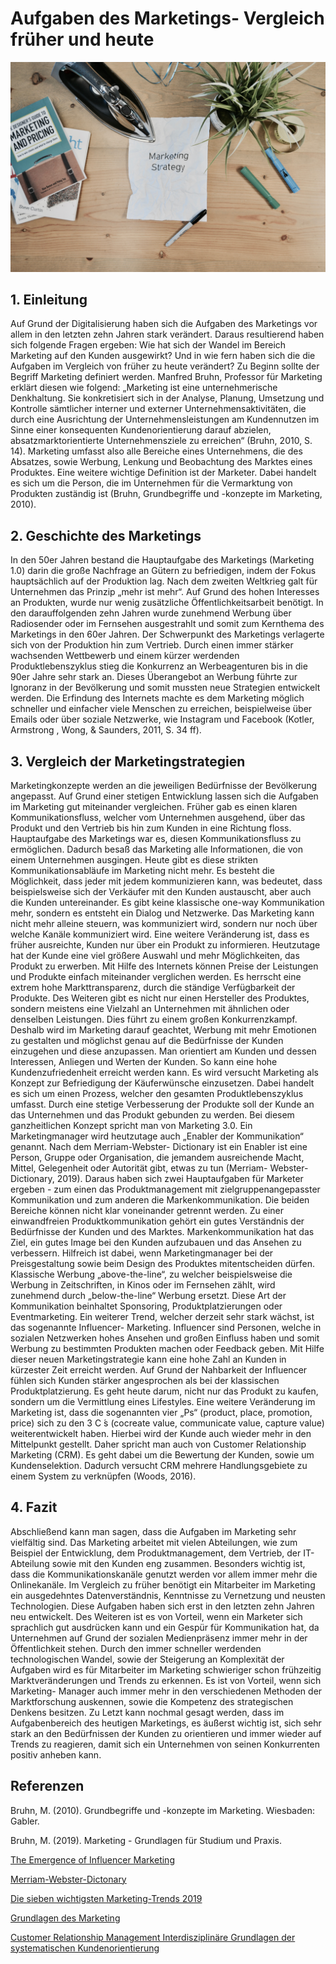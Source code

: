 # Aufgaben des Marketings- Vergleich früher und heute


![Marketing](marketing.jpg) 


## 1. Einleitung
Auf Grund der Digitalisierung haben sich die Aufgaben des Marketings vor allem in den letzten zehn Jahren stark verändert. Daraus resultierend haben sich folgende Fragen ergeben: Wie hat sich der Wandel im Bereich Marketing auf den Kunden ausgewirkt? Und in wie fern haben sich die die Aufgaben im Vergleich von früher zu heute verändert? Zu Beginn sollte der Begriff Marketing definiert werden. Manfred Bruhn, Professor für Marketing erklärt diesen wie folgend: „Marketing ist eine unternehmerische Denkhaltung. Sie konkretisiert sich in der Analyse, Planung, Umsetzung und Kontrolle sämtlicher interner und externer Unternehmensaktivitäten, die durch eine Ausrichtung der Unternehmensleistungen am Kundennutzen im Sinne einer konsequenten Kundenorientierung darauf abzielen, absatzmarktorientierte Unternehmensziele zu erreichen“ (Bruhn, 2010, S. 14). Marketing umfasst also alle Bereiche eines Unternehmens, die des Absatzes, sowie Werbung, Lenkung und Beobachtung des Marktes eines Produktes. Eine weitere wichtige Definition ist der Marketer. Dabei handelt es sich um die Person, die im Unternehmen für die Vermarktung von Produkten zuständig ist (Bruhn, Grundbegriffe und -konzepte im Marketing, 2010).



## 2. Geschichte des Marketings
In den 50er Jahren bestand die Hauptaufgabe des Marketings (Marketing 1.0) darin die große Nachfrage an Gütern zu befriedigen, indem der Fokus hauptsächlich auf der Produktion lag. Nach dem zweiten Weltkrieg galt für Unternehmen das Prinzip „mehr ist mehr“. Auf Grund des hohen Interesses an Produkten, wurde nur wenig zusätzliche Öffentlichkeitsarbeit benötigt. In den darauffolgenden zehn Jahren wurde zunehmend Werbung über Radiosender oder im Fernsehen ausgestrahlt und somit zum Kernthema des Marketings in den 60er Jahren. Der Schwerpunkt des Marketings verlagerte sich von der Produktion hin zum Vertrieb. Durch einen immer stärker wachsenden Wettbewerb und einem kürzer werdenden Produktlebenszyklus stieg die Konkurrenz an Werbeagenturen bis in die 90er Jahre sehr stark an. Dieses Überangebot an Werbung führte zur Ignoranz in der Bevölkerung und somit mussten neue Strategien entwickelt werden. Die Erfindung des Internets machte es dem Marketing möglich schneller und einfacher viele Menschen zu erreichen, beispielweise über Emails oder über soziale Netzwerke, wie Instagram und Facebook (Kotler, Armstrong , Wong, & Saunders, 2011, S. 34 ff).



## 3. Vergleich der Marketingstrategien
Marketingkonzepte werden an die jeweiligen Bedürfnisse der Bevölkerung angepasst. Auf Grund einer stetigen Entwicklung lassen sich die Aufgaben im Marketing gut miteinander vergleichen. Früher gab es einen klaren Kommunikationsfluss, welcher vom Unternehmen ausgehend, über das Produkt und den Vertrieb bis hin zum Kunden in eine Richtung floss. Hauptaufgabe des Marketings war es, diesen Kommunikationsfluss zu ermöglichen. Dadurch besaß das Marketing alle Informationen, die von einem Unternehmen ausgingen. Heute gibt es diese strikten Kommunikationsabläufe im Marketing nicht mehr. Es besteht die Möglichkeit, dass jeder mit jedem kommunizieren kann, was bedeutet, dass beispielsweise sich der Verkäufer mit den Kunden austauscht, aber auch die Kunden untereinander. Es gibt keine klassische one-way Kommunikation mehr, sondern es entsteht ein Dialog und Netzwerke. Das Marketing kann nicht mehr alleine steuern, was kommuniziert wird, sondern nur noch über welche Kanäle kommuniziert wird.
Eine weitere Veränderung ist, dass es früher ausreichte, Kunden nur über ein Produkt zu informieren. Heutzutage hat der Kunde eine viel größere Auswahl und mehr Möglichkeiten, das Produkt zu erwerben. Mit Hilfe des Internets können Preise der Leistungen und Produkte einfach miteinander verglichen werden. Es herrscht eine extrem hohe Markttransparenz, durch die ständige Verfügbarkeit der Produkte. Des Weiteren gibt es nicht nur einen Hersteller des Produktes, sondern meistens eine Vielzahl an Unternehmen mit ähnlichen oder denselben Leistungen. Dies führt zu einem großen Konkurrenzkampf. Deshalb wird im Marketing darauf geachtet, Werbung mit mehr Emotionen zu gestalten und möglichst genau auf die Bedürfnisse der Kunden einzugehen und diese anzupassen. Man orientiert am Kunden und dessen Interessen, Anliegen und Werten der Kunden. So kann eine hohe Kundenzufriedenheit erreicht werden kann. Es wird versucht Marketing als Konzept zur Befriedigung der Käuferwünsche einzusetzen. Dabei handelt es sich um einen Prozess, welcher den gesamten Produktlebenszyklus umfasst. Durch eine stetige Verbesserung der Produkte soll der Kunde an das Unternehmen und das Produkt gebunden zu werden. Bei diesem ganzheitlichen Konzept spricht man von Marketing 3.0. Ein Marketingmanager wird heutzutage auch „Enabler der Kommunikation“ genannt. Nach dem Merriam-Webster- Dictionary ist ein Enabler ist eine Person, Gruppe oder Organisation, die jemandem ausreichende Macht, Mittel, Gelegenheit oder Autorität gibt, etwas zu tun (Merriam- Webster-Dictionary, 2019).
Daraus haben sich zwei Hauptaufgaben für Marketer ergeben - zum einen das Produktmanagement mit zielgruppenangepasster Kommunikation und zum anderen die Markenkommunikation. Die beiden Bereiche können nicht klar voneinander getrennt werden. Zu einer einwandfreien Produktkommunikation gehört ein gutes Verständnis der Bedürfnisse der Kunden und des Marktes. Markenkommunikation hat das Ziel, ein gutes Image bei den Kunden aufzubauen und das Ansehen zu verbessern. Hilfreich ist dabei, wenn Marketingmanager bei der Preisgestaltung sowie beim Design des Produktes mitentscheiden dürfen. Klassische Werbung „above-the-line“, zu welcher beispielsweise die Werbung in Zeitschriften, in Kinos oder im Fernsehen zählt, wird zunehmend durch „below-the-line“ Werbung ersetzt. Diese Art der Kommunikation beinhaltet Sponsoring, Produktplatzierungen oder Eventmarketing.
Ein weiterer Trend, welcher derzeit sehr stark wächst, ist das sogenannte Influencer- Marketing. Influencer sind Personen, welche in sozialen Netzwerken hohes Ansehen und großen Einfluss haben und somit Werbung zu bestimmten Produkten machen oder Feedback geben. Mit Hilfe dieser neuen Marketingstrategie kann eine hohe Zahl an Kunden in kürzester Zeit erreicht werden. Auf Grund der Nahbarkeit der Influencer fühlen sich Kunden stärker angesprochen als bei der klassischen Produktplatzierung. Es geht heute darum, nicht nur das Produkt zu kaufen, sondern um die Vermittlung eines Lifestyles.
Eine weitere Veränderung im Marketing ist, dass die sogenannten vier „Ps“ (product, place, promotion, price) sich zu den 3 C ́s (cocreate value, communicate value, capture value) weiterentwickelt haben. Hierbei wird der Kunde auch wieder mehr in den Mittelpunkt gestellt. Daher spricht man auch von Customer Relationship Marketing (CRM). Es geht dabei um die Bewertung der Kunden, sowie um Kundenselektion. Dadurch versucht CRM mehrere Handlungsgebiete zu einem System zu verknüpfen (Woods, 2016).



## 4. Fazit 
Abschließend kann man sagen, dass die Aufgaben im Marketing sehr vielfältig sind. Das Marketing arbeitet mit vielen Abteilungen, wie zum Beispiel der Entwicklung, dem Produktmanagement, dem Vertrieb, der IT-Abteilung sowie mit den Kunden eng zusammen. Besonders wichtig ist, dass die Kommunikationskanäle genutzt werden vor allem immer mehr die Onlinekanäle. Im Vergleich zu früher benötigt ein Mitarbeiter im Marketing ein ausgedehntes Datenverständnis, Kenntnisse zu Vernetzung und neusten Technologien. Diese Aufgaben haben sich erst in den letzten zehn Jahren neu entwickelt. Des Weiteren ist es von Vorteil, wenn ein Marketer sich sprachlich gut ausdrücken kann und ein Gespür für Kommunikation hat, da Unternehmen auf Grund der sozialen Medienpräsenz immer mehr in der Öffentlichkeit stehen. Durch den immer schneller werdenden technologischen Wandel, sowie der Steigerung an Komplexität der Aufgaben wird es für Mitarbeiter im Marketing schwieriger schon frühzeitig Marktveränderungen und Trends zu erkennen. Es ist von Vorteil, wenn sich Marketing- Manager auch immer mehr in den verschiedenen Methoden der Marktforschung auskennen, sowie die Kompetenz des strategischen Denkens besitzen.
Zu Letzt kann nochmal gesagt werden, dass im Aufgabenbereich des heutigen Marketings, es äußerst wichtig ist, sich sehr stark an den Bedürfnissen der Kunden zu orientieren und immer wieder auf Trends zu reagieren, damit sich ein Unternehmen von seinen Konkurrenten positiv anheben kann.




## Referenzen

Bruhn, M. (2010). Grundbegriffe und -konzepte im Marketing. Wiesbaden: Gabler. 

Bruhn, M. (2019). Marketing - Grundlagen für Studium und Praxis.

[The Emergence of Influencer Marketing](https://trace.tennessee.edu/cgi/viewcontent.cgi?article=3010&context=utk_chanhonoproj) 

[Merriam-Webster-Dictonary](https://www.merriam-webster.com/dictionary/enabler)

[Die sieben wichtigsten Marketing-Trends 2019](https://www.springerprofessional.de/markenfuehrung/transformation/die-sieben-wichtigsten-marketing-trends-2019/16345548)

[Grundlagen des Marketing](https://books.google.de/books?hl=de&lr=&id=qTSjByScseUC&oi=fnd&pg=PA21&dq=grundlagen+des+marketing+kotler&ots=2aa7X5Ixlj&sig=opFfmdXsYfwcMcFDVEHhBa6J6CQ#v=onepage&q=grundlagen%20des%20marketing%20kotler&f=false) 

[Customer Relationship Management Interdisziplinäre Grundlagen der systematischen Kundenorientierung](https://link.springer.com/chapter/10.1007/978-3-322-82387-8_5) 


